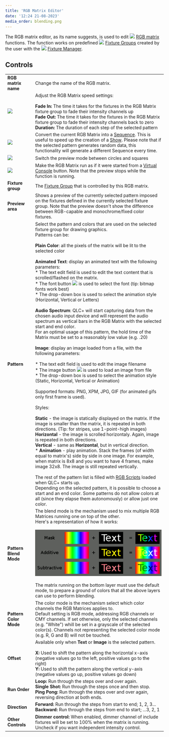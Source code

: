 ```yaml
---
title: 'RGB Matrix Editor'
date: '12:24 21-08-2023'
media_order: blending.png
---
```


The RGB matrix editor, as its name suggests, is used to edit ![](/basics/rgbmatrix.png) [RGB matrix](/basics/glossary-and-concepts#rgb-matrix) functions. The function works on predefined ![](/basics/group.png) [Fixture Groups](/basics/glossary-and-concepts#fixture-group) created by the user with the ![](/basics/fixture.png) [Fixture Manager](/fixture-manager).

Controls
--------

|     |     |
| --- | --- |
| **RGB matrix name** | Change the name of the RGB matrix. |
| ![](/basics/speed.png) | Adjust the RGB Matrix speed settings:<br><br>**Fade In:** The time it takes for the fixtures in the RGB Matrix fixture group to fade their intensity channels up<br>**Fade Out:** The time it takes for the fixtures in the RGB Matrix fixture group to fade their intensity channels back to zero<br>**Duration:** The duration of each step of the selected pattern |
| ![](/basics/sequence.png) | Convert the current RGB Matrix into a [Sequence](/basics/glossary-and-concepts#sequence). This is useful to speed up the creation of a [Show](/basics/glossary-and-concepts#show). Please note that if the selected pattern generates random data, this functionality will generate a different Sequence every time. |
| ![](/basics/square.png) | Switch the preview mode between circles and squares |
| ![](/basics/player_play.png) | Make the RGB Matrix run as if it were started from a [Virtual Console](virtualconsole.html) button. Note that the preview stops while the function is running. |
| **Fixture group** | The [Fixture Group](/basics/glossary-and-concepts#fixture-group) that is controlled by this RGB matrix. |
| **Preview area** | Shows a preview of the currently selected pattern imposed on the fixtures defined in the currently selected fixture group. Note that the preview doesn't show the difference between RGB-capable and monochrome/fixed color fixtures. |
| **Pattern** | Select the pattern and colors that are used on the selected fixture group for drawing graphics.  <br>Patterns can be:<br><br>**Plain Color**: all the pixels of the matrix will be lit to the selected color<br>  <br>**Animated Text**: display an animated text with the following parameters:<br>    * The text edit field is used to edit the text content that is scrolled/flashed on the matrix.<br>    * The font button ![](/basics/fonts.png) is used to select the font (tip: bitmap fonts work best)<br>    * The drop-down box is used to select the animation style (Horizontal, Vertical or Letters)<br>  <br>**Audio Spectrum**: QLC+ will start capturing data from the chosen audio input device and will represent the audio spectrum as vertical bars in the RGB Matrix with the selected start and end color.  <br>    For an optimal usage of this pattern, the hold time of the Matrix must be set to a reasonably low value (e.g. .20)<br>  <br>**Image**: display an image loaded from a file, with the following parameters:<br>    <br>    * The text edit field is used to edit the image filename<br>    * The image button ![](/basics/image.png) is used to load an image from file<br>    * The drop-down box is used to select the animation style (Static, Horizontal, Vertical or Animation)<br>    <br>    Supported formats: PNG, XPM, JPG, GIF (for animated gifs only first frame is used).<br>    <br>    Styles:<br>    <br>**Static** \- the image is statically displayed on the matrix. If the image is smaller than the matrix, it is repeated in both directions. (Tip: for stripes, use 1-point-high images)<br>**Horizontal** \- the image is scrolled horizontaly. Again, image is repeated in both directions.<br> **Vertical** \- same as **Horizontal**, but in vertical direction.<br>    * **Animation** \- play animation. Stack the frames (of width equal to matrix's) side by side in one image. For example, when matrix is 8x8 and you want to have 4 frames, make image 32x8. The image is still repeated vertically.<br>  <br>The rest of the pattern list is filled with [RGB Scripts](/basics/glossary-and-concepts#rgb-script) loaded when QLC+ starts up.  <br>Depending on the selected pattern, it is possible to choose a start and an end color. Some patterns do not allow colors at all (since they elapse them autonomously) or allow just one color. |
| **Pattern Blend Mode** | The blend mode is the mechanism used to mix multiple RGB Matrices running one on top of the other.  <br>Here's a representation of how it works:<br><br>![](blending.png)<br><br>The matrix running on the bottom layer must use the default mode, to prepare a ground of colors that all the above layers can use to perform blending. |
| **Pattern Color Mode** | The color mode is the mechanism select which color channels the RGB Matrices applies to.  <br>Default setting is RGB mode, addressing RGB channels or CMY channels. If set otherwise, only the selected channels (e.g. "White") whill be set in a grayscale of the selected color(s). Channels not representing the selected color mode (e.g. R, G and B) will not be touched. |
| **Offset** | Available only when **Text** or **Image** is the selected pattern.<br><br>**X:** Used to shift the pattern along the horizontal x-axis (negative values go to the left, positive values go to the right)<br>**Y:** Used to shift the pattern along the vertical y-axis (negative values go up, positive values go down) |
| **Run Order** | **Loop:** Run through the steps over and over again.<br>**Single Shot:** Run through the steps once and then stop.<br>**Ping Pong:** Run through the steps over and over again, reversing direction at both ends. |
| **Direction** | **Forward:** Run through the steps from start to end; 1, 2, 3...<br>**Backward:** Run through the steps from end to start; ...3, 2, 1 |
| **Other Controls** | **Dimmer control:** When enabled, dimmer channel of include fixtures will be set to 100% when the matrix is running. Uncheck if you want independent intensity control. |